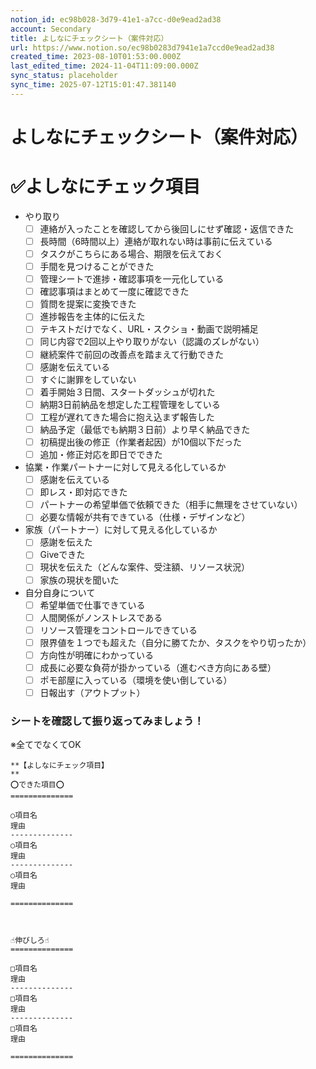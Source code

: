 ```yaml
---
notion_id: ec98b028-3d79-41e1-a7cc-d0e9ead2ad38
account: Secondary
title: よしなにチェックシート（案件対応）
url: https://www.notion.so/ec98b0283d7941e1a7ccd0e9ead2ad38
created_time: 2023-08-10T01:53:00.000Z
last_edited_time: 2024-11-04T11:09:00.000Z
sync_status: placeholder
sync_time: 2025-07-12T15:01:47.381140
---
```

# よしなにチェックシート（案件対応）

# ✅よしなにチェック項目
- やり取り
  - [ ] 連絡が入ったことを確認してから後回しにせず確認・返信できた
  - [ ] 長時間（6時間以上）連絡が取れない時は事前に伝えている
  - [ ] タスクがこちらにある場合、期限を伝えておく
  - [ ] 手間を見つけることができた
  - [ ] 管理シートで進捗・確認事項を一元化している
  - [ ] 確認事項はまとめて一度に確認できた
  - [ ] 質問を提案に変換できた
  - [ ] 進捗報告を主体的に伝えた
  - [ ] テキストだけでなく、URL・スクショ・動画で説明補足
  - [ ] 同じ内容で2回以上やり取りがない（認識のズレがない）
  - [ ] 継続案件で前回の改善点を踏まえて行動できた
  - [ ] 感謝を伝えている
  - [ ] すぐに謝罪をしていない
  - [ ] 着手開始３日間、スタートダッシュが切れた
  - [ ] 納期3日前納品を想定した工程管理をしている
  - [ ] 工程が遅れてきた場合に抱え込まず報告した
  - [ ] 納品予定（最低でも納期３日前）より早く納品できた
  - [ ] 初稿提出後の修正（作業者起因）が10個以下だった
  - [ ] 追加・修正対応を即日でできた
- 協業・作業パートナーに対して見える化しているか
  - [ ] 感謝を伝えている
  - [ ] 即レス・即対応できた
  - [ ] パートナーの希望単価で依頼できた（相手に無理をさせていない）
  - [ ] 必要な情報が共有できている（仕様・デザインなど）
- 家族（パートナー）に対して見える化しているか
  - [ ] 感謝を伝えた
  - [ ] Giveできた
  - [ ] 現状を伝えた（どんな案件、受注額、リソース状況）
  - [ ] 家族の現状を聞いた
- 自分自身について
  - [ ] 希望単価で仕事できている
  - [ ] 人間関係がノンストレスである
  - [ ] リソース管理をコントロールできている
  - [ ] 限界値を１つでも超えた（自分に勝てたか、タスクをやり切ったか）
  - [ ] 方向性が明確にわかっている
  - [ ] 成長に必要な負荷が掛かっている（進むべき方向にある壁）
  - [ ] ポモ部屋に入っている（環境を使い倒している）
  - [ ] 日報出す（アウトプット）
### シートを確認して振り返ってみましょう！
※全てでなくてOK
```plain text
**【よしなにチェック項目】
**
⭕️できた項目⭕️
==============

○項目名
理由
--------------
○項目名
理由
--------------
○項目名
理由

==============



☝️伸びしろ☝️
==============

□項目名
理由
--------------
□項目名
理由
--------------
□項目名
理由

==============
```